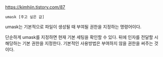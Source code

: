 https://kimhjin.tistory.com/87
```
umask [주고 싶은 값]
```
umask는 기본적으로 파일이 생성될 때 부여될 권한을 지정하는 명령어이다.

단순하게 umask를 지정하면 현재 기본 세팅을 확인할 수 있다.
뒤에 인자를 전달할 시 해당하는 기본 권한을 지정한다. 
기본적인 사용방법은 부여하지 않을 권한을 써주는 것이다. 
